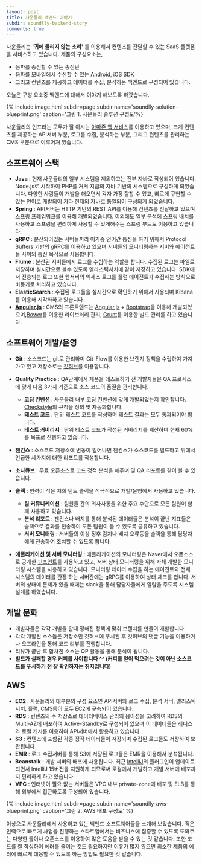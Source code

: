 ```yaml
---
layout: post
title: 사운들리 백엔드 이야기
subdir: soundlly-backend-story
comments: true
---
```


사운들리는 **'귀에 들리지 않는 소리'** 를 이용해서 컨텐츠를 전달할 수 있는 SaaS 플랫폼을 서비스하고 있습니다.
제품의 구성요소는,

- 음파를 송신할 수 있는 송신단
- 음파를 모바일에서 수신할 수 있는 Android, iOS SDK
- 그리고 컨텐츠를 제공하고 데이터를 수집, 분석하는 백엔드로 구성되어 있습니다.

오늘은 구성 요소중 백엔드에 대해서 이야기 해보도록 하겠습니다.

{% include image.html subdir=page.subdir name='soundlly-solution-blueprint.png' caption='그림 1. 사운들리 솔루션 구성도'%}

사운들리의 인프라는 모두가 잘 아시는 [아마존 웹 서비스](http://aws.amazon.com/ko/)를 이용하고 있으며, 크게 컨텐츠를 제공하는 API서버 부분, 로그를 수집, 분석하는 부분, 그리고 컨텐츠를 관리하는 CMS 부분으로 이루어져 있습니다.

## 소프트웨어 스택

- **Java** : 현재 사운들리의 일부 시스템을 제외하고는 전부 자바로 작성되어 있습니다. Node.js로 시작하여 PHP를 거쳐 지금의 자바 기반의 시스템으로 구성하게 되었습니다. 다양한 사람들이 개발을 해오면서 각자 가장 잘할 수 있고, 빠르게 구현할 수 있는 언어로 개발되어 가다 현재의 자바로 통일되어 구성되게 되었습니다.
- **Spring** : API서버는 HTTP 기반의 REST API를 이용해 컨텐츠를 전달하고 있으며 스프링 프레임워크를 이용해 개발되었습니다. 이외에도 일부 분석에 스프링 배치를 사용하고 스프링을 편리하게 사용할 수 있게해주는 스프링 부트도 이용하고 있습니다.
- **gRPC** : 분산되어있는 서버들끼리 이기종 언어간 통신을 하기 위해서 Protocol Buffers 기반의 gRPC를 이용하고 있으며 서버들의 모니터링하는 서버와 에이전트들 사이의 통신 목적으로 사용합니다.
- **Flume** : 분산된 서버들에서 로그를 수집하는 역할을 합니다. 수집된 로그는 파일로 저장하며 실시간으로 볼수 있도록 엘라스틱서치에 같이 저장하고 있습니다. SDK에서 전송되는 로그 또한 웹서버의 엑세스 로그를 플럼 에이전트가 수집하는 방식으로 비동기로 처리하고 있습니다.
- **ElasticSearch** : 수집된 로그들을 실시간으로 확인하기 위해서 사용되며 Kibana를 이용해 시각화하고 있습니다.
- [**Angular.js**](https://www.angularjs.org/) : CMS의 프론트엔드는 [Angular.js](https://www.angularjs.org/) + [Bootstrap](http://getbootstrap.com/)을 이용해 개발되었으며,[Bower](http://bower.io/)를 이용한 라이브러리 관리, [Grunt](http://gruntjs.com/)를 이용한 빌드 관리를 하고 있습니다.

## 소프트웨어 개발/운영

- **Git** : 소스코드는 git로 관리하며 Git-Flow를 이용한 브랜치 정책을 수립하여 가져가고 있고 저장소로는 [깃허브](https://github.com/)를 이용합니다.

- **Quality Practice** : QA단계에서 제품을 테스트하기 전 개발자들은 QA 프로세스에 맞게 다음 3가지 기준으로 소스 코드의 품질을 관리합니다.

  - **코딩 컨벤션** : 사운들리 내부 코딩 컨벤션에 맞게 개발되었는지 확인합니다. [Checkstyle](http://checkstyle.sourceforge.net/)의 규칙을 정의 및 자동화합니다.
  - **테스트 코드** : 단위 테스트 코드를 작성하며 테스트 결과는 모두 통과되어야 합니다.
  - **테스트 커버리지** : 단위 테스트 코드가 작성된 커버리지를 계산하며 현재 60%를 목표로 진행하고 있습니다.

- **젠킨스** : 소스코드 저장소에 변동이 일어나면 젠킨스가 소스코드를 빌드하고 위에서 언급한 세가지에 대한 리포트를 작성합니다.

- **소나큐브** : 무료 오픈소스로 코드 정적 분석을 해주며 및 QA 리포트를 같이 볼 수 있습니다.

- **슬랙** : 인력이 적은 저희 팀도 슬랙을 적극적으로 개발/운영에서 사용하고 있습니다.

  - **팀 커뮤니케이션** : 팀원들 간의 의사사통을 위한 주요 수단으로 모든 팀원이 함께 사용하고 있습니다.
  - **분석 리포트** : 젠킨스나 배치를 통해 분석된 데이터들은 분석이 끝난 지표들은 슬랙으로 결과를 전송하여 모든 팀원이 볼 수 있도록 공유하고 있습니다.
  - **서버 모니터링** : 서버들의 이상 징후 감지나 배치 오류등을 슬랙을 통해 담당자에게 전송하여 조치할 수 있도록 합니다.

- **애플리케이션 및 서버 모니터링** : 애플리케이션의 모니터링은 Naver에서 오픈소스로 공개한 [핀포인트](https://github.com/naver/pinpoint)를 사용하고 있고, 서버 상태 모니터링을 위해 자체 개발한 모니터링 시스템을 사용하고 있습니다. 모니터링 데이터 수집을 하는 에이전트와 전체 시스템의 데이터를 관장 하는 서버간에는 gRPC를 이용하여 상태 체크를 합니다. 서버의 상태에 문제가 있을 때에는 slack을 통해 담당자들에게 알람을 주도록 시스템 설계를 하였습니다.

## 개발 문화

- 개발자들은 각각 개발을 할때 정해진 정책에 맞춰 브랜치를 만들어 개발합니다.
- 각각 개발된 소스들은 저장소인 깃허브에 푸시된 후 깃허브의 댓글 기능을 이용하거나 오프라인을 통해 코드 리뷰를 진행합니다.
- 리뷰가 끝난 후 합쳐진 소스는 QP 활동을 통해 분석이 됩니다.
- **빌드가 실패할 경우 커피를 사야합니다 ^^ (커피를 얻어 먹으려는 것이 아닌 소스코드를 푸시하기 전 잘 확인하자는 취지입니다)**

## AWS

- **EC2** : 사운들리의 대부분의 구성 요소인 API서버와 로그 수집, 분석 서버, 엘라스틱서치, 플럼, CMS등이 모두 EC2에 구축되어 있습니다.
- **RDS** : 컨텐츠의 주 저장소로 데이터베이스 관리의 용이성을 고려하여 RDS의 Multi-AZ에 배포하여 Active-Standby로 구성되어 있으며 이 데이터들은 레디스와 로컬 캐시를 이용하여 API서버에서 활용하고 있습니다.
- **S3** : 컨텐츠에 포함된 각종 정적 데이터들이 저장되며 수집된 로그들도 저장하여 보관됩니다.
- **EMR** : 로그 수집서버를 통해 S3에 저장된 로그들은 EMR을 이용해서 분석됩니다.
- **Beanstalk** : 개발 서버의 배포에 사용됩니다. 최근 [IntelliJ](https://plugins.jetbrains.com/plugin/7274?pr=idea)의 플러그인이 업데이트 되면서 IntelliJ 15버전을 지원하게 되므로써 로컬에서 개발하고 개발 서버에 배포까지 편리하게 하고 있습니다.
- **VPC** : 인터넷이 필요 없는 서버들은 VPC 내부 private-zone에 배포 및 ELB를 통해 외부에서 접근하도록 구성되어 있습니다.

{% include image.html subdir=page.subdir name='soundlly-aws-blueprint.png' caption='그림 2. AWS 배포 구성도' %}

이상으로 사운들리에서 사용하고 있는 백엔드 소프트웨어들을 소개해 보았습니다. 적은 인력으로 빠르게 사업을 진행하는 스타트업에서는 비즈니스에 집중할 수 있도록 도와주는 다양한 툴이나 오픈소스를 이용하여 많은 도움을 받을 수 있는 것 같습니다. 또한 코드를 잘 작성하여 에러를 줄이는 것도 필요하지만 여유가 많지 않으면 최소한 제품의 에러에 빠르게 대응할 수 있도록 하는 방법도 필요한 것 같습니다.
